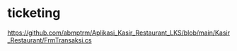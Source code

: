 # ticketing

https://github.com/abmptrm/Aplikasi_Kasir_Restaurant_LKS/blob/main/Kasir_Restaurant/FrmTransaksi.cs
